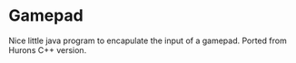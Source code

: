 Gamepad
=======

Nice little java program to encapulate the input of a gamepad. Ported from Hurons C++ version.
